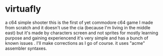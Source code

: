# virtuafly
a c64 simple shooter 
this is the first of yet commodore c64 game I made from scratch 
and it doesn't use the cia (because I'm living in the middle east) 
but it's made by characters screen and not sprites for mostly learning purpose 
and gaining experiencend it's very simple and has a bunch of known issues .
I'll make corrections as I go of course.
it uses "acme" assembler syntaxes.
 
